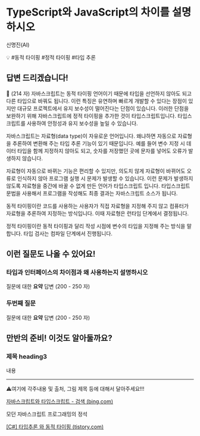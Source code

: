 # TypeScript와 JavaScript의 차이를 설명하시오

신명진(AI)

💡 #동적 타이핑 #정적 타이핑  #타입 추론

## **답변 드리겠습니다!**

<aside>
📌 (214 자)
자바스크립트는 동적 타이핑 언어이기 때문에 타입을 선언하지 않아도 되고 다른 타입으로 바꿔도 됩니다. 이런 특징은 유연하며 빠르게 개발할 수 있다는 장점이 있지만 대규모 프로젝트에서 유지 보수성이 떨어진다는 단점이 있습니다. 이러한 단점을 보완하기 위해 자바스크립트에 정적 타이핑을 추가한 것이 타입스크립트입니다. 타입스크립트를 사용하여 안정성과 유지 보수성을 높일 수 있습니다.

</aside>

   자바스크립트는 자료형(data type)이 자유로운 언어입니다. 왜냐하면 자동으로 자료형을 추론하여 변환해 주는 타입 추론 기능이 있기 때문입니다. 예를 들어 변수 지정 시 데이터 타입을 함께 지정하지 않아도 되고, 숫자를 저장했던 곳에 문자를 넣어도 오류가 발생하지 않습니다. 

  자료형이 자동으로 바뀌는 기능은 편리할 수 있지만, 의도치 않게 자료형이 바뀌어도 오류로 인식하지 않아 프로그램 실행 시 문제가 발생할 수 있습니다. 이런 문제가 발생하지 않도록 자료형을 중간에 바꿀 수 없게 만든 언어가 타입스크립트 입니다. 타입스크립트 문법을 사용해서 프로그램을 작성해도 최종 결과는 자바스크립트 소스가 됩니다. 

  동적 타이핑이란 코드를 사용하는 사용자가 직접 자료형을 지정해 주지 않고 컴퓨터가 자료형을 추론하여 지정하는 방식입니다. 이때 자료형은 런타임 단계에서 결정됩니다.

  정적 타이핑이란 동적 타이핑과 달리 작성 시점에 변수의 타입을 지정해 주는 방식을 말합니다. 타입 검사는 컴파일 단계에서 진행됩니다.

## **이런 질문도 나올 수 있어요!**

### 타입과 인터페이스의 차이점과 왜 사용하는지 설명하시오

질문에 대한 **요약** 답변 (200 - 250 자)

### **두번째 질문**

질문에 대한 **요약** 답변 (200 - 250 자)

## **만반의 준비! 이것도 알아둘까요?**

### **제목 heading3**

내용

---

⚠️여기에 각주내용 및 출처, 그림 제목 등에 대해서 달아주세요!!!

[자바스크립트와 타입스크립트 - 검색 (bing.com)](https://www.bing.com/search?q=%EC%9E%90%EB%B0%94%EC%8A%A4%ED%81%AC%EB%A6%BD%ED%8A%B8%EC%99%80+%ED%83%80%EC%9E%85%EC%8A%A4%ED%81%AC%EB%A6%BD%ED%8A%B8&form=ANNTH1&refig=6928828129b64dd3b6ac85bf3b044c80)

모던 자바스크립트 프로그래밍의 정석

[[C#] 타입추론 와 동적 타이핑 (tistory.com)](https://bongho-cha.tistory.com/29#:~:text=%EB%8F%99%EC%A0%81%20%ED%83%80%EC%9D%B4%ED%95%91%EC%9D%B4%EB%9E%80%20%EC%BD%94%EB%93%9C%EB%A5%BC%20%EC%9E%91%EC%84%B1%ED%95%98%EB%8A%94%20%EC%82%AC%EC%9A%A9%EC%9E%90%EA%B0%80%20%EC%A7%81%EC%A0%91%20%EC%9E%90%EB%A3%8C%ED%98%95%EC%9D%84%20%EC%A0%95%ED%95%B4%EC%A3%BC%EC%A7%80,%EC%9E%87%EC%A7%80%EB%A7%8C%20%EC%BD%94%EB%93%9C%20%EC%8B%A4%ED%96%89%20%EC%8B%9C%EA%B0%84%EC%9D%B4%20%EC%83%81%EB%8C%80%EC%A0%81%EC%9C%BC%EB%A1%9C%20%EB%8A%90%EB%A6%AC%EB%8B%A4%EB%8A%94%20%EB%8B%A8%EC%A0%90%EC%9D%B4%20%EC%9E%88%EB%8B%A4.)